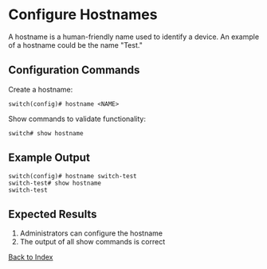 # Configure Hostnames

A hostname is a human-friendly name used to identify a device. An example of a hostname could be the name "Test."

## Configuration Commands

Create a hostname:

```text
switch(config)# hostname <NAME>
```

Show commands to validate functionality:

```text
switch# show hostname
```

## Example Output

```text
switch(config)# hostname switch-test
switch-test# show hostname
switch-test
```

## Expected Results

1. Administrators can configure the hostname
2. The output of all show commands is correct

[Back to Index](../index.md)
